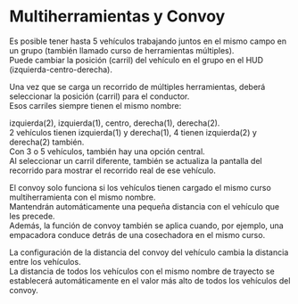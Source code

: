 # Multiherramientas y Convoy
  
Es posible tener hasta 5 vehículos trabajando juntos en el mismo campo en un grupo (también llamado curso de herramientas múltiples).  
Puede cambiar la posición (carril) del vehículo en el grupo en el HUD (izquierda-centro-derecha).  


  
Una vez que se carga un recorrido de múltiples herramientas, deberá seleccionar la posición (carril) para el conductor.  
Esos carriles siempre tienen el mismo nombre:  

izquierda(2), izquierda(1), centro, derecha(1), derecha(2).  
2 vehículos tienen izquierda(1) y derecha(1), 4 tienen izquierda(2) y derecha(2) también.  
Con 3 o 5 vehículos, también hay una opción central.  
Al seleccionar un carril diferente, también se actualiza la pantalla del recorrido para mostrar el recorrido real de ese vehículo.  


  
El convoy solo funciona si los vehículos tienen cargado el mismo curso multiherramienta con el mismo nombre.  
Mantendrán automáticamente una pequeña distancia con el vehículo que les precede.  
Además, la función de convoy también se aplica cuando, por ejemplo, una empacadora conduce detrás de una cosechadora en el mismo curso.  


  
La configuración de la distancia del convoy del vehículo cambia la distancia entre los vehículos.  
La distancia de todos los vehículos con el mismo nombre de trayecto se establecerá automáticamente en el valor más alto de todos los vehículos del convoy.  



